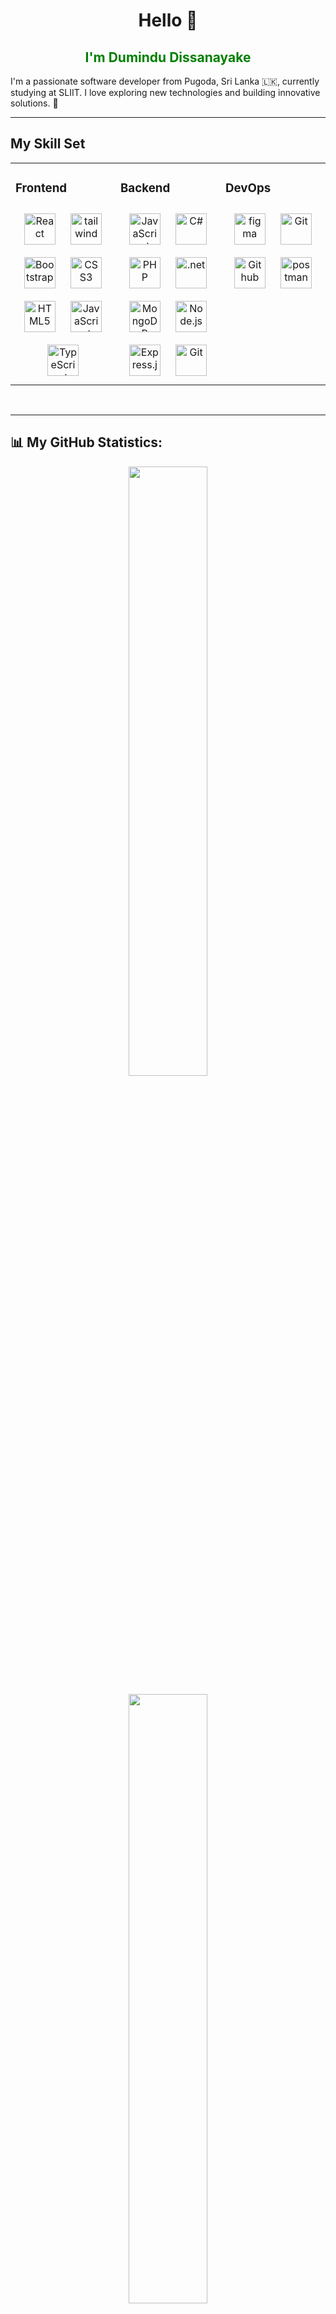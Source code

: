 <h1 align="center">Hello 👋</h1>

<h2 align="center" style="color: green;">I'm Dumindu Dissanayake</h2>
I'm a passionate software developer from Pugoda, Sri Lanka 🇱🇰, currently studying at SLIIT. I love exploring new technologies and building innovative solutions. 🚀  

---

## My Skill Set  
<table><tr><td valign="top" width="33%">

### Frontend  
<div align="center">  
<img style="margin: 10px" src="https://profilinator.rishav.dev/skills-assets/react-original-wordmark.svg" alt="React" height="50" /> 
<img style="margin: 10px" src="https://upload.wikimedia.org/wikipedia/commons/thumb/d/d5/Tailwind_CSS_Logo.svg/320px-Tailwind_CSS_Logo.svg.png" alt="tailwind" height="50" />
<img style="margin: 10px" src="https://profilinator.rishav.dev/skills-assets/bootstrap-plain.svg" alt="Bootstrap" height="50" />  
<img style="margin: 10px" src="https://profilinator.rishav.dev/skills-assets/css3-original-wordmark.svg" alt="CSS3" height="50" />  
<img style="margin: 10px" src="https://profilinator.rishav.dev/skills-assets/html5-original-wordmark.svg" alt="HTML5" height="50" />   
<img style="margin: 10px" src="https://profilinator.rishav.dev/skills-assets/javascript-original.svg" alt="JavaScript" height="50" />  
<img style="margin: 10px" src="https://profilinator.rishav.dev/skills-assets/typescript-original.svg" alt="TypeScript" height="50" />   
</div></td><td valign="top" width="33%">

### Backend  
<div align="center">
<img style="margin: 10px" src="https://profilinator.rishav.dev/skills-assets/javascript-original.svg" alt="JavaScript" height="50" />
<img style="margin: 10px" src="https://seeklogo.com/images/C/c-sharp-c-logo-02F17714BA-seeklogo.com.png" alt="C#" height="50" /
<img style="margin: 10px" src="https://profilinator.rishav.dev/skills-assets/typescript-original.svg" alt="TypeScript" height="50" />  
<img style="margin: 10px" src="https://profilinator.rishav.dev/skills-assets/php-original.svg" alt="PHP" height="50" /> 
<img style="margin: 10px" src="https://upload.wikimedia.org/wikipedia/commons/thumb/e/ee/.NET_Core_Logo.svg/768px-.NET_Core_Logo.svg.png" alt=".net" height="50" /> 
<img style="margin: 10px" src="https://profilinator.rishav.dev/skills-assets/mongodb-original-wordmark.svg" alt="MongoDB" height="50" />  
<img style="margin: 10px" src="https://profilinator.rishav.dev/skills-assets/nodejs-original-wordmark.svg" alt="Node.js" height="50" />  
<img style="margin: 10px" src="https://profilinator.rishav.dev/skills-assets/express-original-wordmark.svg" alt="Express.js" height="50" />  
<img style="margin: 10px" src="https://profilinator.rishav.dev/skills-assets/git-scm-icon.svg" alt="Git" height="50" />  

</div></td><td valign="top" width="33%">

### DevOps  
<div align="center">    
<img style="margin: 10px" src="https://upload.wikimedia.org/wikipedia/commons/thumb/3/33/Figma-logo.svg/1667px-Figma-logo.svg.png" alt="figma" height="50" />  
<img style="margin: 10px" src="https://profilinator.rishav.dev/skills-assets/git-scm-icon.svg" alt="Git" height="50" />  
<img style="margin: 10px" src="https://cdn-icons-png.flaticon.com/512/25/25231.png" alt="Github" height="50" /> 
<img style="margin: 10px" src="https://cdn.worldvectorlogo.com/logos/postman.svg" alt="postman" height="50" />  
</div></td></tr></table>  

<br/> 

---

## 📊 My GitHub Statistics:
<p align="center">
  <img src="https://github-readme-stats.vercel.app/api?username=DissanayakeDA&show_icons=true&theme=dark&count_private=true" width="50%" />
</p>

<p align="center">
  <img src="https://github-readme-streak-stats.herokuapp.com?user=DissanayakeDA&theme=dark&hide_border=true" width="50%" />
</p>

---

### 📌 Most Used Languages:
<p align="center">
  <img src="https://github-readme-stats.vercel.app/api/top-langs/?username=DuminduDissanayake&layout=compact&theme=dark" />
</p>

---

### 📫 Connect with me:
<p align="center">
  <a href="https://www.linkedin.com/in/YOUR-LINKEDIN" target="_blank">
    <img src="https://img.shields.io/badge/LinkedIn-%230077B5.svg?style=for-the-badge&logo=linkedin&logoColor=white" />
  </a>
  <a href="https://www.facebook.com/YOUR-FACEBOOK" target="_blank">
    <img src="https://img.shields.io/badge/Facebook-%231877F2.svg?style=for-the-badge&logo=facebook&logoColor=white" />
  </a>
</p>

---

> 🚀 **Fun fact:** I love solving real-world problems through coding and building efficient software solutions! 🎯

---

### 🔥 Profile Views:
<p align="center">
  <img src="https://komarev.com/ghpvc/?username=DuminduDissanayake&color=blue" />
</p>

